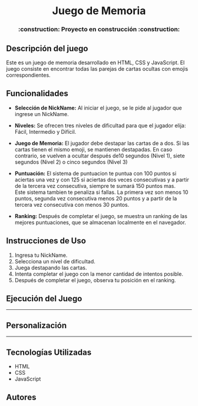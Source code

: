 <h1 align="center">Juego de Memoria</h1>
<h3 align="center">
:construction: Proyecto en construcción :construction:
</h3>

## Descripción del juego

Este es un juego de memoria desarrollado en HTML, CSS y JavaScript. El juego consiste en encontrar todas las parejas de cartas ocultas con emojis correspondientes.

## Funcionalidades

- **Selección de NickName:** Al iniciar el juego, se le pide al jugador que ingrese un NickName.

- **Niveles:** Se ofrecen tres niveles de dificultad para que el jugador elija: Fácil, Intermedio y Difícil.

- **Juego de Memoria:** El jugador debe destapar las cartas de a dos. Si las cartas tienen el mismo emoji, se mantienen destapadas. En caso contrario, se vuelven a ocultar
  después de10 segundos (Nivel 1), siete segundos (Nivel 2) o cinco segundos (Nivel 3)

- **Puntuación:** El sistema de puntuacion te puntua con 100 puntos si aciertas una vez y con 125 si aciertas dos veces consecutivas y a partir de la tercera vez consecutiva, siempre te sumará 150 puntos mas.  
Este sistema tambien te penaliza si fallas. La primera vez son menos 10 puntos, segunda vez consecutiva menos 20 puntos y a partir de la tercera vez consecutiva con menos 30 puntos. 
  
- **Ranking:** Después de completar el juego, se muestra un ranking de las mejores puntuaciones, que se almacenan localmente en el navegador.

## Instrucciones de Uso

1. Ingresa tu NickName.
2. Selecciona un nivel de dificultad.
3. Juega destapando las cartas.
4. Intenta completar el juego con la menor cantidad de intentos posible.
5. Después de completar el juego, observa tu posición en el ranking.

## Ejecución del Juego

******************************

## Personalización

********************

## Tecnologías Utilizadas

- HTML
- CSS
- JavaScript

## Autores



	
